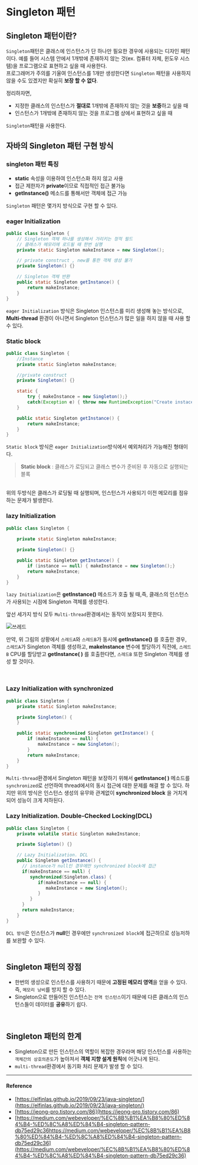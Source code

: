 # Singleton 패턴   

## Singleton 패턴이란?   

`Singleton`패턴은 클래스에 인스턴스가 단 하나만 필요한 경우에 사용되는 디자인 패턴이다. 
예를 들어 시스템 안에서 1개밖에 존재하지 않는 것(ex. 컴퓨터 자체, 윈도우 시스템)을 프로그램으로 표현하고 싶을 때 사용한다.   
프로그래머가 주의를 기울여 인스턴스를 1개만 생성한다면 `Singleton` 패턴을 사용하지 않을 수도 있겠지만 확실히 **보장 할 수 없다**.

정리하자면,
- 지정한 클래스의 인스턴스가 **절대로** 1개밖에 존재하지 않는 것을 **보증**하고 싶을 때
- 인스턴스가 1개밖에 존재하지 않는 것을 프로그램 상에서 표현하고 싶을 때

`Singleton`패턴을 사용한다.

## 자바의 Singleton 패턴 구현 방식

### singleton 패턴 특징

- **static** 속성을 이용하여 인스턴스화 하지 않고 사용
- 접근 제한자가 **private**이므로 직접적인 접근 불가능
- **getInstance()** 메소드를 통해서만 객체에 접근 가능

`Singleton` 패턴은 몇가지 방식으로 구현 할 수 있다.
<br>
### eager Initialization

```java
public class Singleton {
    // Singleton 객체 하나를 생성해서 가리키는 정적 필드
	// 클래스가 메모리에 로드될 때 한번 실행
    private static Singleton makeInstance = new Singleton();

    // private construct , new를 통한 객체 생성 불가
    private Singleton() {}

    // Singleton 객체 반환
    public static Singleton getInstance() {
        return makeInstance;
    }
}
```
`eager Initialization` 방식은 Singleton 인스턴스를 미리 생성해 놓는 방식으로, 
**Multi-thread** 환경이 아니면서 Singleton 인스턴스가 많은 일을 하지 않을 때 사용 할 수 있다. 
<br>
### Static block

```java
public class Singleton {
    //Instance
    private static Singleton makeInstance;

    //private construct
    private Singleton() {}

    static {
        try { makeInstance = new Singleton();}
        catch(Exception e) { throw new RuntimeException("Create instace fail. error msg = " + e.getMessage() ); }
    }

    public static Singleton getInstance() {
        return makeInstance;
    }
}
```
`Static block` 방식은 `eager Initialization`방식에서 예외처리가 가능해진 형태이다.

>**Static block** : 클래스가 로딩되고 클래스 변수가 준비된 후 자동으로 실행되는 블록

<br>
위의 두방식은 클래스가 로딩될 때 실행되며,
인스턴스가 사용되기 이전 메모리를 점유하는 문제가 발생한다.
<br>

### lazy Initialization

```java
public class Singleton {
	
	private static Singleton makeInstance;

	private Singleton() {}

	public static Singleton getInstance() {
		if (instance == null) { makeInstance = new Singleton();}
		return makeInstance;
	}
}
```

`lazy Initialization`은 **getInstance()** 메소드가 호출 될 때,즉, 클래스의 인스턴스가 사용되는 시점에 Singleton 객체를 생성한다. 
<br>

앞선 세가지 방식 모두 `Multi-thread`환경에서는 동작이 보장되지 못한다. 
<br>

![쓰레드](https://user-images.githubusercontent.com/43839951/79640641-8ce02500-81cd-11ea-8bc4-1f920b96c33c.JPG)

만약, 위 그림의 상황에서 `스레드A`와 `스레드B`가 동시에 **getInstance()** 를 호출한 경우, `스레드A`가 Singleton 객체를 생성하고, 
**makeInstance** 변수에 할당하기 직전에, `스레드B` CPU를 할당받고 **getInstance( )** 를 호출한다면,
`스레드B` 또한 Singleton 객체를 생성 할 것이다.

<br>

### Lazy Initialization with synchronized

```java
public class Singleton {
    private static Singleton makeInstance;

    private Singleton() {
    }

    public static synchronized Singleton getInstance() {
        if (makeInstance == null) {
            makeInstance = new Singleton();
        }
        return makeInstance;
    }
}
```

 `Multi-thread`환경에서 Singleton 패턴을 보장하기 위해서  **getInstance( )** 메소드를 `synchronized`로 선언하여 thread에서의 동시 접근에 대한 문제를 해결 할 수 있다. 
하지만 위의 방식은 인스턴스 생성의 유무와 관계없이 **synchronized block** 을 거치게 되어 성능이 크게 저하된다.
<br>

### Lazy Initialization. Double-Checked Locking(DCL)

```java
public class Singleton {
    private volatile static Singleton makeInstance;

    private Sigleton() {}

    // Lazy Initialization. DCL
    public Singleton getInstance() {
      // instance가 null인 경우에만 synchronized block에 접근
      if(makeInstance == null) {
         synchronized(Singleton.class) {
            if(makeInstance == null) {
               makeInstance = new Singleton(); 
            }
         }
      }
      return makeInstance;
    }
}
```

`DCL 방식`은 인스턴스가  **null**인 경우에만 `synchronized block`에 접근하므로 성능저하를 보완할 수 있다.
<br><br>

## Singleton 패턴의 장점

- 한번의 생성으로 인스턴스를 사용하기 때문에 **고정된 메모리 영역**을 얻을 수 있다. 
즉, `메모리 낭비`를 방지 할 수 있다.   
- Singleton으로 만들어진 인스턴스는 `전역 인스턴스`이기 때문에 다른 클래스의 인스턴스들이 데이터를 **공유**하기 쉽다.
<br>

## Singleton 패턴의 한계

- Singleton으로 만든 인스턴스의 역할이 복잡한 경우라며 해당 인스턴스를 사용하는 
`객체간의 상호의존도`가 높아져서 **객체 지향 설계 원칙**에 어긋나게 된다.   
- `multi-thread`환경에서 동기화 처리 문제가 발생 할 수 있다. 

----
#### Reference
- [https://elfinlas.github.io/2019/09/23/java-singleton/](https://elfinlas.github.io/2019/09/23/java-singleton/)   
- [https://jeong-pro.tistory.com/86](https://jeong-pro.tistory.com/86)   
- [https://medium.com/webeveloper/%EC%8B%B1%EA%B8%80%ED%84%B4-%ED%8C%A8%ED%84%B4-singleton-pattern-db75ed29c36https://medium.com/webeveloper/%EC%8B%B1%EA%B8%80%ED%84%B4-%ED%8C%A8%ED%84%B4-singleton-pattern-db75ed29c36](https://medium.com/webeveloper/%EC%8B%B1%EA%B8%80%ED%84%B4-%ED%8C%A8%ED%84%B4-singleton-pattern-db75ed29c36)

